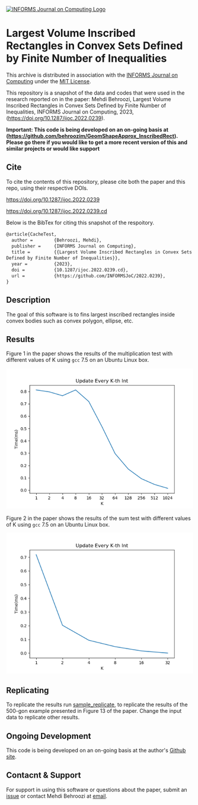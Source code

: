 [![INFORMS Journal on Computing Logo](https://INFORMSJoC.github.io/logos/INFORMS_Journal_on_Computing_Header.jpg)](https://pubsonline.informs.org/journal/ijoc)

# Largest Volume Inscribed Rectangles in Convex Sets Defined by Finite Number of Inequalities

This archive is distributed in association with the [INFORMS Journal on
Computing](https://pubsonline.informs.org/journal/ijoc) under the [MIT License](LICENSE).

This repository is a snapshot of the data and codes that were used in the research 
reported on in the paper: Mehdi Behroozi, Largest Volume Inscribed Rectangles in Convex Sets Defined by Finite Number of Inequalities, INFORMS Journal on Computing, 2023,
(https://doi.org/10.1287/ijoc.2022.0239). 


**Important: This code is being developed on an on-going basis at 
(https://github.com/behroozim/GeomShapeApprox_InscribedRect). Please go there if you would like to
get a more recent version of this and similar projects or would like support**

## Cite

To cite the contents of this repository, please cite both the paper and this repo, using their respective DOIs.

https://doi.org/10.1287/ijoc.2022.0239

https://doi.org/10.1287/ijoc.2022.0239.cd

Below is the BibTex for citing this snapshot of the respoitory.

```
@article{CacheTest,
  author =        {Behroozi, Mehdi},
  publisher =     {INFORMS Journal on Computing},
  title =         {{Largest Volume Inscribed Rectangles in Convex Sets Defined by Finite Number of Inequalities}},
  year =          {2023},
  doi =           {10.1287/ijoc.2022.0239.cd},
  url =           {https://github.com/INFORMSJoC/2022.0239},
}  
```

## Description

The goal of this software is to fins largest inscribed rectangles inside convex bodies such as convex polygon, ellipse, etc.

## Results

Figure 1 in the paper shows the results of the multiplication test with different
values of K using `gcc` 7.5 on an Ubuntu Linux box.

![Figure 1](results/mult-test.png)

Figure 2 in the paper shows the results of the sum test with different
values of K using `gcc` 7.5 on an Ubuntu Linux box.

![Figure 1](results/sum-test.png)

## Replicating

To replicate the results run [sample_replicate](scripts/), to replicate the results of the 500-gon example presented in Figure 13 of the paper. Change the input data to replicate other results.


## Ongoing Development

This code is being developed on an on-going basis at the author's
[Github site](https://github.com/behroozim/GeomShapeApprox_InscribedRect).

## Contacnt & Support

For support in using this software or questions about the paper, submit an
[issue](https://github.com/tkralphs/JoCTemplate/issues/new) or contact Mehdi Behroozi at [email](mailto:m.behroozi.neu.edu).

